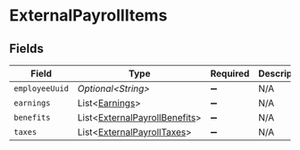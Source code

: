 # ExternalPayrollItems


## Fields

| Field                                                                                | Type                                                                                 | Required                                                                             | Description                                                                          |
| ------------------------------------------------------------------------------------ | ------------------------------------------------------------------------------------ | ------------------------------------------------------------------------------------ | ------------------------------------------------------------------------------------ |
| `employeeUuid`                                                                       | *Optional\<String>*                                                                  | :heavy_minus_sign:                                                                   | N/A                                                                                  |
| `earnings`                                                                           | List\<[Earnings](../../models/components/Earnings.md)>                               | :heavy_minus_sign:                                                                   | N/A                                                                                  |
| `benefits`                                                                           | List\<[ExternalPayrollBenefits](../../models/components/ExternalPayrollBenefits.md)> | :heavy_minus_sign:                                                                   | N/A                                                                                  |
| `taxes`                                                                              | List\<[ExternalPayrollTaxes](../../models/components/ExternalPayrollTaxes.md)>       | :heavy_minus_sign:                                                                   | N/A                                                                                  |